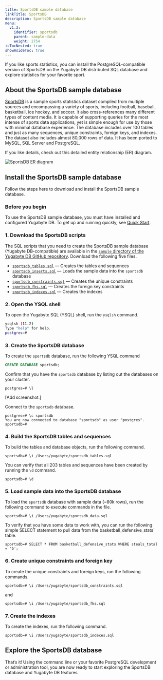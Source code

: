 ```yaml
---
title: SportsDB sample database 
linkTitle: SportsDB
description: SportsDB sample database
menu:
  v1.3:
    identifier: sportsdb
    parent: sample-data
    weight: 2754
isTocNested: true
showAsideToc: true
---
```


If you like sports statistics, you can install the PostgreSQL-compatible version of SportsDB on the Yugabyte DB distributed SQL database and explore statistics for your favorite sport.

## About the SportsDB sample database

[SportsDB](http://www.sportsdb.org/sd) is a sample sports statistics dataset compiled from multiple sources and encompassing a variety of sports, including football, baseball, basketball, ice hockey, and soccer. It also cross-references many different types of content media. It is capable of supporting queries for the most intense of sports data applications, yet is simple enough for use by those with minimal database experience. The database includes over 100 tables and just as many sequences, unique constraints, foreign keys, and indexes. The dataset also includes almost 80,000 rows of data. It has been ported to MySQL, SQL Server and PostgreSQL.

If you like details, check out this detailed entity relationship (ER) diagram.

![SportsDB ER diagram](/images/sample-data/sportsdb/sportsdb-er-diagram.jpg)

## Install the SportsDB sample database

Follow the steps here to download and install the SportsDB sample database.

### Before you begin

To use the SportsDB sample database, you must have installed and configured Yugabyte DB. To get up and running quickly, see [Quick Start](/latest/quick-start/).

### 1. Download the SportsDB scripts

The SQL scripts that you need to create the SportsDB sample database (Yugabyte DB-compatible) are available in the [`sample` directory of the Yugabyte DB GitHub repository](https://github.com/yugabyte/yugabyte-db/tree/master/sample). Download the following five files.

- [`sportsdb_tables.sql`](https://raw.githubusercontent.com/Yugabyte/yugabyte-db/master/sample/sportsdb_tables.sql) — Creates the tables and sequences
- [`sportsdb_inserts.sql`](https://raw.githubusercontent.com/Yugabyte/yugabyte-db/master/sample/sportsdb_inserts.sql) — Loads the sample data into the `sportsdb` database
- [`sportsdb_constraints.sql`](https://raw.githubusercontent.com/Yugabyte/yugabyte-db/master/sample/sportsdb_constraints.sql) — Creates the unique constraints
- [`sportsdb_fks.sql`](https://raw.githubusercontent.com/Yugabyte/yugabyte-db/master/sample/sportsdb_fks.sql) — Creates the foreign key constraints
- [`sportsdb_indexes.sql`](https://raw.githubusercontent.com/Yugabyte/yugabyte-db/master/sample/sportsdb_indexes.sql) — Creates the indexes

### 2. Open the YSQL shell

To open the Yugabyte SQL (YSQL) shell, run the `ysqlsh` command.

```sh
ysqlsh (11.2)
Type "help" for help.
postgres=#
```

### 3. Create the SportsDB database

To create the `sportsdb` database, run the following YSQL command

```sql
CREATE DATABASE sportsdb;
```

Confirm that you have the `sportsdb` database by listing out the databases on your cluster.

```
postgres=# \l
```

[Add screenshot.]

Connect to the `sportsdb` database.

```
postgres=# \c sportsdb
You are now connected to database "sportsdb" as user "postgres".
sportsdb=#
```

### 4. Build the SportsDB tables and sequences

To build the tables and database objects, run the following command.

```
sportsdb=# \i /Users/yugabyte/sportsdb_tables.sql
```

You can verify that all 203 tables and sequences have been created by running the `\d` command.

```
sportsdb=# \d
```

### 5. Load sample data into the SportsDB database

To load the `sportsdb` database with sample data (~80k rows), run the following command to execute commands in the file.

```
sportsdb=# \i /Users/yugabyte/sportsdb_data.sql
```

To verify that you have some data to work with, you can run the following simple SELECT statement to pull data from the  basketball_defensive_stats` table.

```
sportsdb=# SELECT * FROM basketball_defensive_stats WHERE steals_total = '5';
```

### 6. Create unique constraints and foreign key

To create the unique constraints and foreign keys, run the following commands.

```
sportsdb=# \i /Users/yugabyte/sportsdb_constraints.sql
```

and

```
sportsdb=# \i /Users/yugabyte/sportsdb_fks.sql
```

### 7. Create the indexes

To create the indexes, run the following command.

```
sportsdb=# \i /Users/yugabyte/sportsdb_indexes.sql
```

## Explore the SportsDB database

That’s it! Using the command line or your favorite PostgreSQL development or administration tool, you are now ready to start exploring the SportsDB database and Yugabyte DB features.

